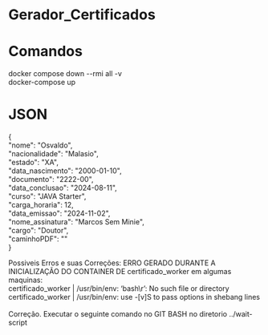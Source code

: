 # Gerador_Certificados

<h1> Comandos </h1>
docker compose down --rmi all -v </br>
docker-compose up


<h1>JSON</h1>
{</br>
    "nome": "Osvaldo", </br>
    "nacionalidade": "Malasio",</br>
    "estado": "XA",</br>
    "data_nascimento": "2000-01-10",</br>
    "documento": "2222-00",</br>
    "data_conclusao": "2024-08-11",</br>
    "curso": "JAVA Starter",</br>
    "carga_horaria": 12,</br>
    "data_emissao": "2024-11-02",</br>
    "nome_assinatura": "Marcos Sem Minie",</br>
    "cargo": "Doutor",</br>
    "caminhoPDF": ""</br>
}


Possiveis Erros e suas Correções:
ERRO GERADO DURANTE A INICIALIZAÇÃO DO CONTAINER DE certificado_worker em algumas maquinas: </br>
certificado_worker  | /usr/bin/env: ‘bash\r’: No such file or directory </br>
certificado_worker  | /usr/bin/env: use -[v]S to pass options in shebang lines </br>
</br>
Correção. Executar o seguinte comando no GIT BASH no diretorio ../wait-script </br>
<script> sed -i 's/\r//' wait-for-it.sh </script>

